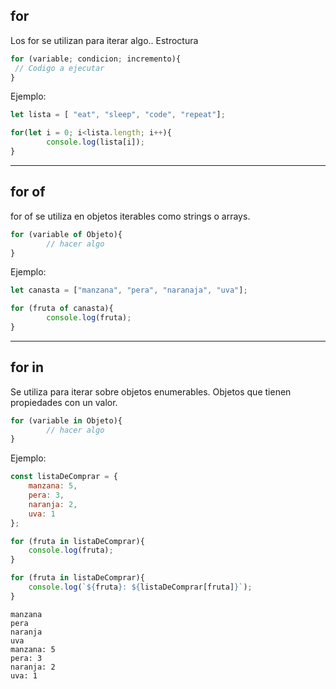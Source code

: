 
## for
Los for se utilizan para iterar algo.. Estroctura

```javascript
for (variable; condicion; incremento){
 // Codigo a ejecutar
}
```


Ejemplo:
```javascript
let lista = [ "eat", "sleep", "code", "repeat"];

for(let i = 0; i<lista.length; i++){
        console.log(lista[i]);
}
```

---

## for of

for of se utiliza en objetos iterables como strings o arrays.

```javascript
for (variable of Objeto){
        // hacer algo
}
```

Ejemplo:
```javascript
let canasta = ["manzana", "pera", "naranaja", "uva"];

for (fruta of canasta){
        console.log(fruta);
}
```
---

## for in
Se utiliza para iterar sobre objetos enumerables. Objetos que tienen propiedades con un valor.

```javascript
for (variable in Objeto){
        // hacer algo
}
```

Ejemplo:
```javascript
const listaDeComprar = {
	manzana: 5,
	pera: 3,
	naranja: 2,
	uva: 1
};

for (fruta in listaDeComprar){
	console.log(fruta);
}

for (fruta in listaDeComprar){
	console.log(`${fruta}: ${listaDeComprar[fruta]}`);
}
```

```shell
manzana
pera
naranja
uva
manzana: 5
pera: 3
naranja: 2
uva: 1
```